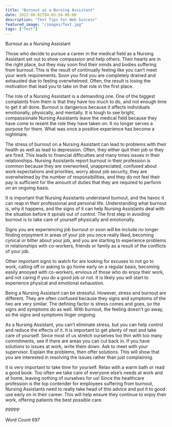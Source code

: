 ```yaml
---
title: "Burnout as a Nursing Assistant"
date: 2022-08-02T04:03:54-08:00
description: "Text Tips for Web Success"
featured_image: "/images/Text.jpg"
tags: ["Text"]
---
```


Burnout as a Nursing Assistant

Those who decide to pursue a career in the medical field as a Nursing Assistant set out to show compassion and help others. Their hearts are in the right place, but they may soon find their minds and bodies suffering from burnout. This is the result of continually feeling like you can’t meet your work requirements. Soon you find you are completely drained and exhausted due to feeling overwhelmed. Often, the result is losing the motivation that lead you to take on that role in the first place.

The role of a Nursing Assistant is a demanding one. One of the biggest complaints from them is that they have too much to do, and not enough time to get it all done. Burnout is dangerous because it affects individuals emotionally, physically, and mentally. It is tough to see bright, compassionate Nursing Assistants leave the medical field because they have come to resent the role they have taken on. It no longer serves a purpose for them. What was once a positive experience has become a nightmare. 

The stress of burnout on a Nursing Assistant can lead to problems with their health as well as lead to depression. Often, they either quit their job or they are fired. This leads to financial difficulties and many times issues in their relationships. Nursing Assistants report burnout in their profession is common because they are overworked, unappreciated, confused about work expectations and priorities, worry about job security, they are overwhelmed by the number of responsibilities, and they do not feel their pay is sufficient for the amount of duties that they are required to perform on an ongoing basis.

It is important that Nursing Assistants understand burnout, and the havoc it can reap in their professional and personal life. Understanding what burnout is, why it happens, and the signs of it can help Nursing Assistants deal with the situation before it spirals out of control. The first step in avoiding burnout is to take care of yourself physically and emotionally.

Signs you are experiencing job burnout or soon will be include no longer finding enjoyment in areas of your job you once really liked, becoming cynical or bitter about your job, and you are starting to experience problems in relationships with co-workers, friends or family as a result of the conflicts of your job.

Other important signs to watch for are looking for excuses to not go to work, calling off or asking to go home early on a regular basis, becoming easily annoyed with co-workers, envious of those who do enjoy their work, and not caring if you do a good job or not. It is likely you will start to experience physical and emotional exhaustion. 

Being a Nursing Assistant can be stressful. However, stress and burnout are different. They are often confused because they signs and symptoms of the two are very similar. The defining factor is stress comes and goes, so the signs and symptoms do as well. With burnout, the feeling doesn’t go away, so the signs and symptoms linger ongoing.

As a Nursing Assistant, you can’t eliminate stress, but you can help control and reduce the effects of it. It is important to get plenty of rest and take care of yourself. Since most of us stretch ourselves too thin with too many commitments, see if there are areas you can cut back in. If you have solutions to issues at work, write them down. Ask to meet with your supervisor. Explain the problems, then offer solutions. This will show that you are interested in resolving the issues rather than just complaining. 

It is very important to take time for yourself. Relax with a warm bath or read a good book. Too often we take care of everyone else’s needs at work and at home, leaving nothing of ourselves for us! Since the healthcare profession is the top contender for employees suffering from burnout, Nursing Assistants need to really take head of this advice and put it to good use early on in their career. This will help ensure they continue to enjoy their work, offering patients the best possible care. 

PPPPP

Word Count 697



